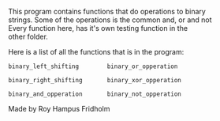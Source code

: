 
This program contains functions that do operations to  binary  
strings. Some of the operations is the common and, or and not  
Every function here, has it's own  testing  function  in  the  
other folder.

Here is a list of all the functions that is  in  the  program:

```
binary_left_shifting        binary_or_opperation

binary_right_shifting       binary_xor_opperation

binary_and_opperation       binary_not_opperation
```

Made by Roy Hampus Fridholm

